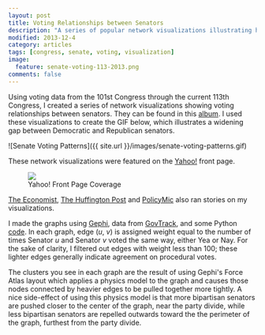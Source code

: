 ```yaml
---
layout: post
title: Voting Relationships between Senators
description: "A series of popular network visualizations illustrating how senators in the 101st through 113th Congresses have voted."
modified: 2013-12-4
category: articles
tags: [congress, senate, voting, visualization]
image:
  feature: senate-voting-113-2013.png
comments: false
---
```


Using voting data from the 101st Congress through the current 113th Congress, I created a series of network visualizations showing voting relationships between senators. They can be found in this [album](http://imgur.com/a/Wmoex#0). I used these visualizations to create the GIF below, which illustrates a widening gap between Democratic and Republican senators.

![Senate Voting Patterns]({{ site.url }}/images/senate-voting-patterns.gif)

These network visualizations were featured on the [Yahoo!](http://news.yahoo.com/the-splitting-of-the-senate--now-in-convenient-gif-form-213908185.html) front page.

<figure>
    <a href="http://i.imgur.com/PFBRsNy.png"><img src="http://i.imgur.com/PFBRsNy.png"></a>
    <figcaption>Yahoo! Front Page Coverage</figcaption>
</figure>

[The Economist](http://www.economist.com/blogs/graphicdetail/2013/12/daily-chart), [The Huffington Post](http://www.huffingtonpost.com/2013/11/13/senate-polarization_n_4268863.html?1384374260) and [PolicyMic](http://www.policymic.com/articles/73435/what-s-wrong-with-the-senate-in-one-simple-gif) also ran stories on my visualizations.

I made the graphs using [Gephi](https://gephi.org/), data from [GovTrack](https://www.govtrack.us/data/congress/), and some Python [code](http://nbtest.herokuapp.com/gist/rlucioni/7796000). In each graph, edge (*u*, *v*) is assigned weight equal to the number of times Senator *u* and Senator *v* voted the same way, either Yea or Nay. For the sake of clarity, I filtered out edges with weight less than 100; these lighter edges generally indicate agreement on procedural votes.

The clusters you see in each graph are the result of using Gephi's Force Atlas layout which applies a physics model to the graph and causes those nodes connected by heavier edges to be pulled together more tightly. A nice side-effect of using this physics model is that more bipartisan senators are pushed closer to the center of the graph, near the party divide, while less bipartisan senators are repelled outwards toward the the perimeter of the graph, furthest from the party divide.
